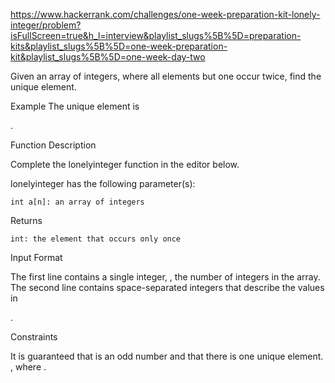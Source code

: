 https://www.hackerrank.com/challenges/one-week-preparation-kit-lonely-integer/problem?isFullScreen=true&h_l=interview&playlist_slugs%5B%5D=preparation-kits&playlist_slugs%5B%5D=one-week-preparation-kit&playlist_slugs%5B%5D=one-week-day-two

Given an array of integers, where all elements but one occur twice, find the unique element.

Example
The unique element is

.

Function Description

Complete the lonelyinteger function in the editor below.

lonelyinteger has the following parameter(s):

    int a[n]: an array of integers

Returns

    int: the element that occurs only once

Input Format

The first line contains a single integer,
, the number of integers in the array.
The second line contains space-separated integers that describe the values in

.

Constraints

It is guaranteed that
is an odd number and that there is one unique element.
, where .